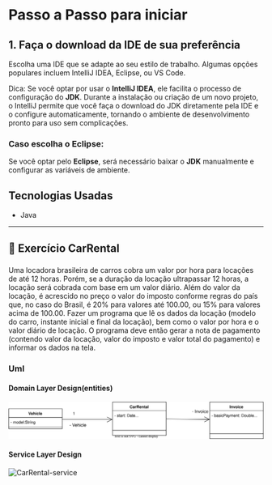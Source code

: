# Passo a Passo para iniciar
## 1. Faça o download da IDE de sua preferência
Escolha uma IDE que se adapte ao seu estilo de trabalho. Algumas opções populares incluem IntelliJ IDEA, Eclipse, ou VS Code.

Dica:
Se você optar por usar o **IntelliJ IDEA**, ele facilita o processo de configuração do **JDK**. Durante a instalação ou criação de um novo projeto, o IntelliJ
permite que você faça o download do JDK 
diretamente pela IDE e o configure automaticamente, tornando o ambiente de desenvolvimento pronto para uso sem complicações.
### Caso escolha o **Eclipse**:
Se você optar pelo **Eclipse**, será necessário baixar o **JDK** manualmente e configurar as variáveis de ambiente.

## Tecnologias Usadas
- Java
---

## 📘 Exercício CarRental

### 
Uma locadora brasileira de carros cobra um valor por hora para locações de até
12 horas. Porém, se a duração da locação ultrapassar 12 horas, a locação será
cobrada com base em um valor diário. Além do valor da locação, é acrescido no
preço o valor do imposto conforme regras do país que, no caso do Brasil, é 20%
para valores até 100.00, ou 15% para valores acima de 100.00. Fazer um
programa que lê os dados da locação (modelo do carro, instante inicial e final da
locação), bem como o valor por hora e o valor diário de locação. O programa
deve então gerar a nota de pagamento (contendo valor da locação, valor do
imposto e valor total do pagamento) e informar os dados na tela.
### Uml
#### Domain Layer Design(entities) 
<img width="800px" heigth="800px" src="Exerc-CarRental.svg" alt="CarRental-entitie"/>

#### Service Layer Design
<img width="800px" heigth="800px" src="https://github.com/user-attachments/assets/c7d72086-3911-451b-957c-d06e80cfc0e9" alt="CarRental-service"/>






